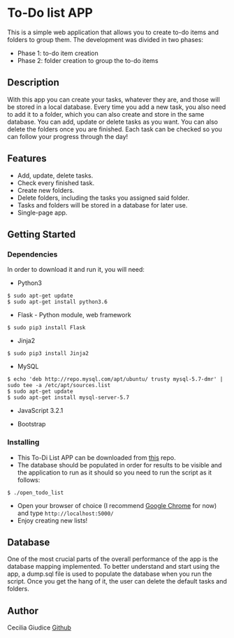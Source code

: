 # To-Do list APP

This is a simple web application that allows you to create to-do items and folders to
group them. The development was divided in two phases:
- Phase 1: to-do item creation
- Phase 2: folder creation to group the to-do items

## Description

With this app you can create your tasks, whatever they are, and those will be stored in a local database. Every time you add a new task, you also need to add it to a folder, which you can also create and store in the same database. You can add, update or delete tasks as you want. You can also delete the folders once you are finished. Each task can be checked so you can follow your progress through the day!

## Features
* Add, update, delete tasks.
* Check every finished task.
* Create new folders.
* Delete folders, including the tasks you assigned said folder.
* Tasks and folders will be stored in a database for later use.
* Single-page app.

## Getting Started

### Dependencies

In order to download it and run it, you will need:
* Python3
```
$ sudo apt-get update
$ sudo apt-get install python3.6
```

* Flask - Python module, web framework
```
$ sudo pip3 install Flask
```

* Jinja2
```
$ sudo pip3 install Jinja2
```

* MySQL
```
$ echo 'deb http://repo.mysql.com/apt/ubuntu/ trusty mysql-5.7-dmr' | sudo tee -a /etc/apt/sources.list
$ sudo apt-get update
$ sudo apt-get install mysql-server-5.7
```
* JavaScript 3.2.1

* Bootstrap

### Installing

* This To-Di List APP can be downloaded from [this](https://github.com/ChechG/ensolvers-to-do-list.git) repo.
* The database should be populated in order for results to be visible and the application to run as it should so you need to run the script as it follows:
```
$ ./open_todo_list
```
* Open your browser of choice (I recommend [Google Chrome](https://www.google.com/intl/es-419/chrome/) for now) and type `http://localhost:5000/`
* Enjoy creating new lists!

## Database

One of the most crucial parts of the overall performance of the app is the database mapping implemented. To better understand and start using the app, a dump.sql file is used to populate the database when you run the script. Once you get the hang of it, the user can delete the default tasks and folders.

## Author

Cecilia Giudice 
[Github](https://github.com/ChechG)
